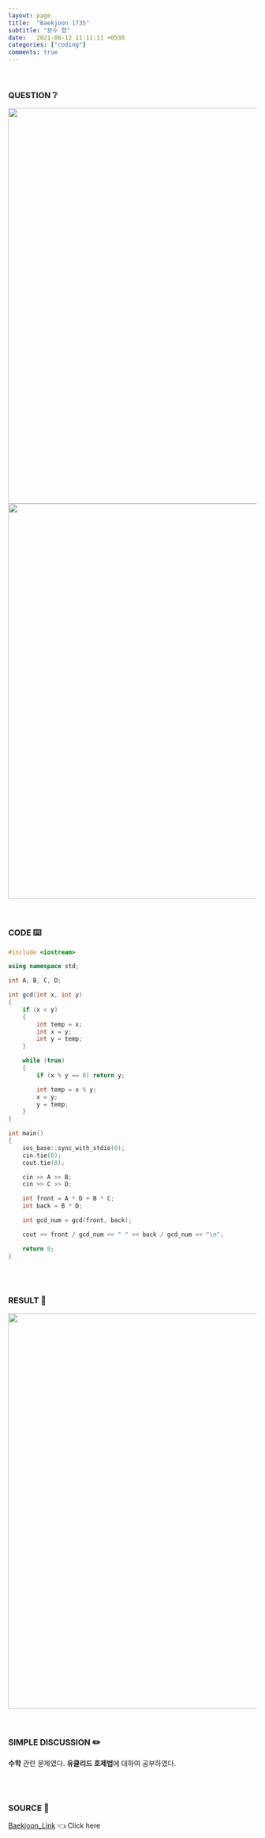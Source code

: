 ```yaml
---
layout: page
title:  "Baekjoon 1735"
subtitle: "분수 합"
date:   2021-08-12 11:11:11 +0530
categories: ["coding"]
comments: true
---
```


<br>

### QUESTION ❔

<img src="{{ '/assets/baekjoon/1735.jpg' }}" style="width: 800px; height: auto; margin-left: auto; margin-right: auto; display: block;">
<img src="{{ '/assets/baekjoon/1735a.jpg' }}" style="width: 800px; height: auto; margin-left: auto; margin-right: auto; display: block;">  

<br>
<br>

### CODE ⌨️

```c++
#include <iostream>

using namespace std;

int A, B, C, D;

int gcd(int x, int y)
{
	if (x < y)
	{
		int temp = x;
		int x = y;
		int y = temp;
	}

	while (true)
	{
		if (x % y == 0) return y;

		int temp = x % y;
		x = y;
		y = temp;
	}
}

int main()
{
	ios_base::sync_with_stdio(0);
	cin.tie(0);
	cout.tie(0);

	cin >> A >> B;
	cin >> C >> D;

	int front = A * D + B * C;
	int back = B * D;

	int gcd_num = gcd(front, back);

	cout << front / gcd_num << " " << back / gcd_num << "\n";

	return 0;
}
```  

<br>
<br>

### RESULT 💛

<img src="{{ '/assets/baekjoon/1735r.jpg' }}" style="width: 800px; height: auto; margin-left: auto; margin-right: auto; display: block;">  

<br>
<br>

### SIMPLE DISCUSSION ✏️

**수학** 관련 문제였다. **유클리드 호제법**에 대하여 공부하였다.  

<br>
<br>

### SOURCE 💎

[Baekjoon_Link][link] 👈 Click here  

<br>

<script src="https://utteranc.es/client.js"
        repo="DCherish/DCherish.github.io"
        issue-term="pathname"
        theme="boxy-light"
        crossorigin="anonymous"
        async>
</script>

[link]: https://www.acmicpc.net/problem/1735